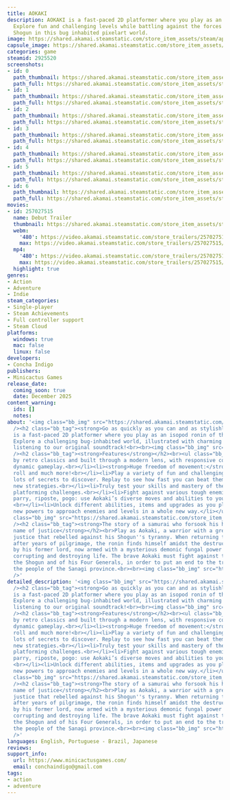 ```yaml
---
title: AOKAKI
description: AOKAKI is a fast-paced 2D platformer where you play as an isopod ronin.
  Explore fun and challenging levels while battling against the forces of the evil
  Shogun in this bug inhabited pixelart world.
image: https://shared.akamai.steamstatic.com/store_item_assets/steam/apps/2925520/header.jpg?t=1727981921
capsule_image: https://shared.akamai.steamstatic.com/store_item_assets/steam/apps/2925520/capsule_231x87.jpg?t=1727981921
categories: game
steamid: 2925520
screenshots:
- id: 0
  path_thumbnail: https://shared.akamai.steamstatic.com/store_item_assets/steam/apps/2925520/ss_652b28a08e82cde48d88d815c2ee7273b4b0a015.600x338.jpg?t=1727981921
  path_full: https://shared.akamai.steamstatic.com/store_item_assets/steam/apps/2925520/ss_652b28a08e82cde48d88d815c2ee7273b4b0a015.1920x1080.jpg?t=1727981921
- id: 1
  path_thumbnail: https://shared.akamai.steamstatic.com/store_item_assets/steam/apps/2925520/ss_31c88a3c2c0158bb979ae794433c39ac21a8ed00.600x338.jpg?t=1727981921
  path_full: https://shared.akamai.steamstatic.com/store_item_assets/steam/apps/2925520/ss_31c88a3c2c0158bb979ae794433c39ac21a8ed00.1920x1080.jpg?t=1727981921
- id: 2
  path_thumbnail: https://shared.akamai.steamstatic.com/store_item_assets/steam/apps/2925520/ss_a2f4aaecade1a732767699d7e48af0e26cdfa508.600x338.jpg?t=1727981921
  path_full: https://shared.akamai.steamstatic.com/store_item_assets/steam/apps/2925520/ss_a2f4aaecade1a732767699d7e48af0e26cdfa508.1920x1080.jpg?t=1727981921
- id: 3
  path_thumbnail: https://shared.akamai.steamstatic.com/store_item_assets/steam/apps/2925520/ss_0250d1470aaa249683921909953215474f4d1677.600x338.jpg?t=1727981921
  path_full: https://shared.akamai.steamstatic.com/store_item_assets/steam/apps/2925520/ss_0250d1470aaa249683921909953215474f4d1677.1920x1080.jpg?t=1727981921
- id: 4
  path_thumbnail: https://shared.akamai.steamstatic.com/store_item_assets/steam/apps/2925520/ss_4648f728c94edb2b30438cb43e61a42c85021b1c.600x338.jpg?t=1727981921
  path_full: https://shared.akamai.steamstatic.com/store_item_assets/steam/apps/2925520/ss_4648f728c94edb2b30438cb43e61a42c85021b1c.1920x1080.jpg?t=1727981921
- id: 5
  path_thumbnail: https://shared.akamai.steamstatic.com/store_item_assets/steam/apps/2925520/ss_b114c7cb5dd16d8aa3a3c8c5f907f7e251147980.600x338.jpg?t=1727981921
  path_full: https://shared.akamai.steamstatic.com/store_item_assets/steam/apps/2925520/ss_b114c7cb5dd16d8aa3a3c8c5f907f7e251147980.1920x1080.jpg?t=1727981921
- id: 6
  path_thumbnail: https://shared.akamai.steamstatic.com/store_item_assets/steam/apps/2925520/ss_8376835338a57d512ac3cbccbd1bd66d4d592867.600x338.jpg?t=1727981921
  path_full: https://shared.akamai.steamstatic.com/store_item_assets/steam/apps/2925520/ss_8376835338a57d512ac3cbccbd1bd66d4d592867.1920x1080.jpg?t=1727981921
movies:
- id: 257027515
  name: Debut Trailer
  thumbnail: https://shared.akamai.steamstatic.com/store_item_assets/steam/apps/257027515/movie.293x165.jpg?t=1717699058
  webm:
    '480': https://video.akamai.steamstatic.com/store_trailers/257027515/movie480_vp9.webm?t=1717699058
    max: https://video.akamai.steamstatic.com/store_trailers/257027515/movie_max_vp9.webm?t=1717699058
  mp4:
    '480': https://video.akamai.steamstatic.com/store_trailers/257027515/movie480.mp4?t=1717699058
    max: https://video.akamai.steamstatic.com/store_trailers/257027515/movie_max.mp4?t=1717699058
  highlight: true
genres:
- Action
- Adventure
- Indie
steam_categories:
- Single-player
- Steam Achievements
- Full controller support
- Steam Cloud
platforms:
  windows: true
  mac: false
  linux: false
developers:
- Concha Indigo
publishers:
- Minicactus Games
release_date:
  coming_soon: true
  date: December 2025
content_warning:
  ids: []
  notes:
about: '<img class="bb_img" src="https://shared.akamai.steamstatic.com/store_item_assets/steam/apps/2925520/extras/combat.gif?t=1727981921"
  /><h2 class="bb_tag"><strong>Go as quickly as you can and as stylishly as you dare!</strong></h2><br>AOKAKI
  is a fast-paced 2D platformer where you play as an isopod ronin of the same name.
  Explore a challenging bug-inhabited world, illustrated with charming pixelart while
  listening to our original soundtrack!<br><br><img class="bb_img" src="https://shared.akamai.steamstatic.com/store_item_assets/steam/apps/2925520/extras/platforming.gif?t=1727981921"
  /><h2 class="bb_tag"><strong>Features</strong></h2><br><ul class="bb_ul"><li>Inspired
  by retro classics and built through a modern lens, with responsive controls and
  dynamic gameplay.<br></li><li><strong>Huge freedom of movement:</strong> jump, dash,
  roll and much more!<br></li><li>Play a variety of fun and challenging levels with
  lots of secrets to discover. Replay to see how fast you can beat them and discover
  new strategies.<br></li><li>Truly test your skills and mastery of the game in bonus
  platforming challenges.<br></li><li>Fight against various tough enemies. Attack,
  parry, riposte, pogo: use Aokaki’s diverse moves and abilities to your advantage!
  <br></li><li>Unlock different abilities, items and upgrades as you play. Use these
  new powers to approach enemies and levels in a whole new way.</li></ul><br><img
  class="bb_img" src="https://shared.akamai.steamstatic.com/store_item_assets/steam/apps/2925520/extras/AokakiGif_enemies.gif?t=1727981921"
  /><h2 class="bb_tag"><strong>The story of a samurai who forsook his honor in the
  name of justice</strong></h2><br>Play as Aokaki, a warrior with a great sense of
  justice that rebelled against his Shogun''s tyranny. When returning to his homeland
  after years of pilgrimage, the ronin finds himself amidst the destruction caused
  by his former lord, now armed with a mysterious demonic fungal power capable of
  corrupting and destroying life. The brave Aokaki must fight against the forces of
  the Shogun and of his Four Generals, in order to put an end to the treat that ravages
  the people of the Sanagi province.<br><br><img class="bb_img" src="https://shared.akamai.steamstatic.com/store_item_assets/steam/apps/2925520/extras/AokakiStaringCastle.gif?t=1727981921"
  />'
detailed_description: '<img class="bb_img" src="https://shared.akamai.steamstatic.com/store_item_assets/steam/apps/2925520/extras/combat.gif?t=1727981921"
  /><h2 class="bb_tag"><strong>Go as quickly as you can and as stylishly as you dare!</strong></h2><br>AOKAKI
  is a fast-paced 2D platformer where you play as an isopod ronin of the same name.
  Explore a challenging bug-inhabited world, illustrated with charming pixelart while
  listening to our original soundtrack!<br><br><img class="bb_img" src="https://shared.akamai.steamstatic.com/store_item_assets/steam/apps/2925520/extras/platforming.gif?t=1727981921"
  /><h2 class="bb_tag"><strong>Features</strong></h2><br><ul class="bb_ul"><li>Inspired
  by retro classics and built through a modern lens, with responsive controls and
  dynamic gameplay.<br></li><li><strong>Huge freedom of movement:</strong> jump, dash,
  roll and much more!<br></li><li>Play a variety of fun and challenging levels with
  lots of secrets to discover. Replay to see how fast you can beat them and discover
  new strategies.<br></li><li>Truly test your skills and mastery of the game in bonus
  platforming challenges.<br></li><li>Fight against various tough enemies. Attack,
  parry, riposte, pogo: use Aokaki’s diverse moves and abilities to your advantage!
  <br></li><li>Unlock different abilities, items and upgrades as you play. Use these
  new powers to approach enemies and levels in a whole new way.</li></ul><br><img
  class="bb_img" src="https://shared.akamai.steamstatic.com/store_item_assets/steam/apps/2925520/extras/AokakiGif_enemies.gif?t=1727981921"
  /><h2 class="bb_tag"><strong>The story of a samurai who forsook his honor in the
  name of justice</strong></h2><br>Play as Aokaki, a warrior with a great sense of
  justice that rebelled against his Shogun''s tyranny. When returning to his homeland
  after years of pilgrimage, the ronin finds himself amidst the destruction caused
  by his former lord, now armed with a mysterious demonic fungal power capable of
  corrupting and destroying life. The brave Aokaki must fight against the forces of
  the Shogun and of his Four Generals, in order to put an end to the treat that ravages
  the people of the Sanagi province.<br><br><img class="bb_img" src="https://shared.akamai.steamstatic.com/store_item_assets/steam/apps/2925520/extras/AokakiStaringCastle.gif?t=1727981921"
  />'
languages: English, Portuguese - Brazil, Japanese
reviews:
support_info:
  url: https://www.minicactusgames.com/
  email: conchaindigo@gmail.com
tags:
- action
- adventure
---
```


